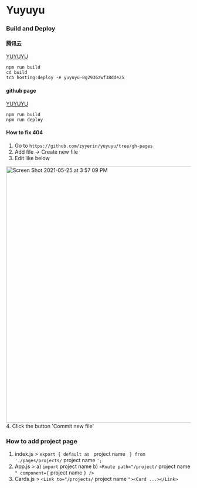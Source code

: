 # Yuyuyu

### Build and Deploy 

#### 腾讯云
[YUYUYU](https://yuyuyu-0g2936zwf38dde25-1258568418.tcloudbaseapp.com)
```
npm run build
cd build
tcb hosting:deploy -e yuyuyu-0g2936zwf38dde25
```

#### github page
[YUYUYU](http://yuyuyu.design/#/)
```
npm run build
npm run deploy
```

#### How to fix 404
1. Go to `https://github.com/zyyerin/yuyuyu/tree/gh-pages`
2. Add file -> Create new file
3. Edit like below
<img width="700" alt="Screen Shot 2021-05-25 at 3 57 09 PM" src="https://user-images.githubusercontent.com/17645053/119461133-fdaf2480-bd71-11eb-8522-5cd2f64d7302.png">
4. Click the button 'Commit new file'


### How to add project page
1. index.js > `export { default as ` project name ` } from './pages/projects/` project name `';`
2. App.js >
    a) `import` project name
    b) `<Route path="/project/` project name `" component={` project name `} />`
3. Cards.js > `<Link to="/projects/` project name `"><Card ...></Link>`